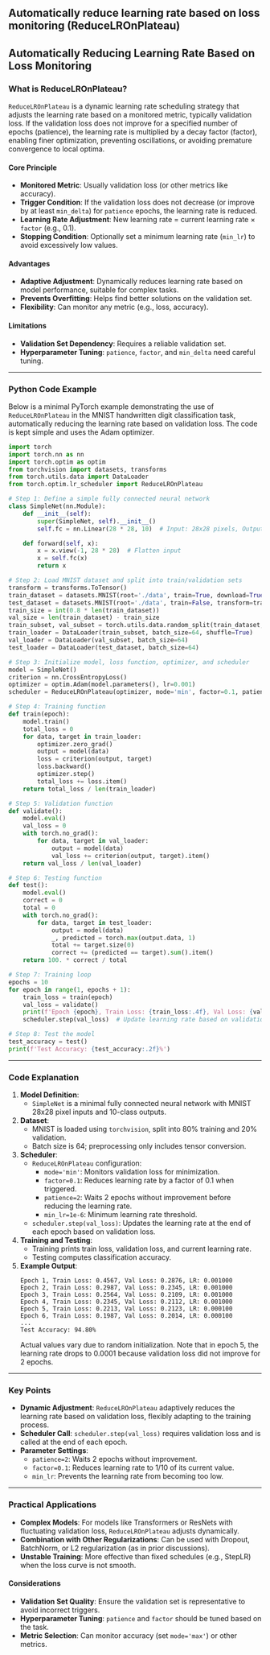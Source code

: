 ## Automatically reduce learning rate based on loss monitoring (ReduceLROnPlateau)
## Automatically Reducing Learning Rate Based on Loss Monitoring
### What is ReduceLROnPlateau?
`ReduceLROnPlateau` is a dynamic learning rate scheduling strategy that adjusts the learning rate based on a monitored metric, typically validation loss. If the validation loss does not improve for a specified number of epochs (patience), the learning rate is multiplied by a decay factor (factor), enabling finer optimization, preventing oscillations, or avoiding premature convergence to local optima.

#### Core Principle
- **Monitored Metric**: Usually validation loss (or other metrics like accuracy).
- **Trigger Condition**: If the validation loss does not decrease (or improve by at least `min_delta`) for `patience` epochs, the learning rate is reduced.
- **Learning Rate Adjustment**: New learning rate = current learning rate × `factor` (e.g., 0.1).
- **Stopping Condition**: Optionally set a minimum learning rate (`min_lr`) to avoid excessively low values.

#### Advantages
- **Adaptive Adjustment**: Dynamically reduces learning rate based on model performance, suitable for complex tasks.
- **Prevents Overfitting**: Helps find better solutions on the validation set.
- **Flexibility**: Can monitor any metric (e.g., loss, accuracy).

#### Limitations
- **Validation Set Dependency**: Requires a reliable validation set.
- **Hyperparameter Tuning**: `patience`, `factor`, and `min_delta` need careful tuning.

---

### Python Code Example
Below is a minimal PyTorch example demonstrating the use of `ReduceLROnPlateau` in the MNIST handwritten digit classification task, automatically reducing the learning rate based on validation loss. The code is kept simple and uses the Adam optimizer.

```python
import torch
import torch.nn as nn
import torch.optim as optim
from torchvision import datasets, transforms
from torch.utils.data import DataLoader
from torch.optim.lr_scheduler import ReduceLROnPlateau

# Step 1: Define a simple fully connected neural network
class SimpleNet(nn.Module):
    def __init__(self):
        super(SimpleNet, self).__init__()
        self.fc = nn.Linear(28 * 28, 10)  # Input: 28x28 pixels, Output: 10 classes

    def forward(self, x):
        x = x.view(-1, 28 * 28)  # Flatten input
        x = self.fc(x)
        return x

# Step 2: Load MNIST dataset and split into train/validation sets
transform = transforms.ToTensor()
train_dataset = datasets.MNIST(root='./data', train=True, download=True, transform=transform)
test_dataset = datasets.MNIST(root='./data', train=False, transform=transform)
train_size = int(0.8 * len(train_dataset))
val_size = len(train_dataset) - train_size
train_subset, val_subset = torch.utils.data.random_split(train_dataset, [train_size, val_size])
train_loader = DataLoader(train_subset, batch_size=64, shuffle=True)
val_loader = DataLoader(val_subset, batch_size=64)
test_loader = DataLoader(test_dataset, batch_size=64)

# Step 3: Initialize model, loss function, optimizer, and scheduler
model = SimpleNet()
criterion = nn.CrossEntropyLoss()
optimizer = optim.Adam(model.parameters(), lr=0.001)
scheduler = ReduceLROnPlateau(optimizer, mode='min', factor=0.1, patience=2, min_lr=1e-6)

# Step 4: Training function
def train(epoch):
    model.train()
    total_loss = 0
    for data, target in train_loader:
        optimizer.zero_grad()
        output = model(data)
        loss = criterion(output, target)
        loss.backward()
        optimizer.step()
        total_loss += loss.item()
    return total_loss / len(train_loader)

# Step 5: Validation function
def validate():
    model.eval()
    val_loss = 0
    with torch.no_grad():
        for data, target in val_loader:
            output = model(data)
            val_loss += criterion(output, target).item()
    return val_loss / len(val_loader)

# Step 6: Testing function
def test():
    model.eval()
    correct = 0
    total = 0
    with torch.no_grad():
        for data, target in test_loader:
            output = model(data)
            _, predicted = torch.max(output.data, 1)
            total += target.size(0)
            correct += (predicted == target).sum().item()
    return 100. * correct / total

# Step 7: Training loop
epochs = 10
for epoch in range(1, epochs + 1):
    train_loss = train(epoch)
    val_loss = validate()
    print(f'Epoch {epoch}, Train Loss: {train_loss:.4f}, Val Loss: {val_loss:.4f}, LR: {optimizer.param_groups[0]["lr"]:.6f}')
    scheduler.step(val_loss)  # Update learning rate based on validation loss

# Step 8: Test the model
test_accuracy = test()
print(f'Test Accuracy: {test_accuracy:.2f}%')
```

---

### Code Explanation
1. **Model Definition**:
   - `SimpleNet` is a minimal fully connected neural network with MNIST 28x28 pixel inputs and 10-class outputs.
2. **Dataset**:
   - MNIST is loaded using `torchvision`, split into 80% training and 20% validation.
   - Batch size is 64; preprocessing only includes tensor conversion.
3. **Scheduler**:
   - `ReduceLROnPlateau` configuration:
     - `mode='min'`: Monitors validation loss for minimization.
     - `factor=0.1`: Reduces learning rate by a factor of 0.1 when triggered.
     - `patience=2`: Waits 2 epochs without improvement before reducing the learning rate.
     - `min_lr=1e-6`: Minimum learning rate threshold.
   - `scheduler.step(val_loss)`: Updates the learning rate at the end of each epoch based on validation loss.
4. **Training and Testing**:
   - Training prints train loss, validation loss, and current learning rate.
   - Testing computes classification accuracy.
5. **Example Output**:
   ```
   Epoch 1, Train Loss: 0.4567, Val Loss: 0.2876, LR: 0.001000
   Epoch 2, Train Loss: 0.2987, Val Loss: 0.2345, LR: 0.001000
   Epoch 3, Train Loss: 0.2564, Val Loss: 0.2109, LR: 0.001000
   Epoch 4, Train Loss: 0.2345, Val Loss: 0.2112, LR: 0.001000
   Epoch 5, Train Loss: 0.2213, Val Loss: 0.2123, LR: 0.000100
   Epoch 6, Train Loss: 0.1987, Val Loss: 0.2014, LR: 0.000100
   ...
   Test Accuracy: 94.80%
   ```
   Actual values vary due to random initialization. Note that in epoch 5, the learning rate drops to 0.0001 because validation loss did not improve for 2 epochs.

---

### Key Points
- **Dynamic Adjustment**: `ReduceLROnPlateau` adaptively reduces the learning rate based on validation loss, flexibly adapting to the training process.
- **Scheduler Call**: `scheduler.step(val_loss)` requires validation loss and is called at the end of each epoch.
- **Parameter Settings**:
   - `patience=2`: Waits 2 epochs without improvement.
   - `factor=0.1`: Reduces learning rate to 1/10 of its current value.
   - `min_lr`: Prevents the learning rate from becoming too low.

---

### Practical Applications
- **Complex Models**: For models like Transformers or ResNets with fluctuating validation loss, `ReduceLROnPlateau` adjusts dynamically.
- **Combination with Other Regularizations**: Can be used with Dropout, BatchNorm, or L2 regularization (as in prior discussions).
- **Unstable Training**: More effective than fixed schedules (e.g., StepLR) when the loss curve is not smooth.

#### Considerations
- **Validation Set Quality**: Ensure the validation set is representative to avoid incorrect triggers.
- **Hyperparameter Tuning**: `patience` and `factor` should be tuned based on the task.
- **Metric Selection**: Can monitor accuracy (set `mode='max'`) or other metrics.
